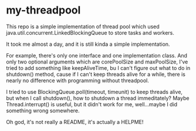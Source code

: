 # my-threadpool
This repo is a simple implementation of thread pool which used java.util.concurrent.LinkedBlockingQueue to store tasks and workers.

It took me almost a day, and it is still kinda a simple implementation.

For example, there's only one interface and one implementation class. And only two optional arguments which are corePoolSize and maxPoolSize, 
I've tried to add something like keepAliveTime, bu I can't figure out what to do in shutdown() method, cause if I can't keep threads alive
for a while, there is nearly no difference with programming without threadpool.

I tried to use BlockingQueue.poll(timeout, timeunit) to keep threads alive, but when I call shutdown(), how to shutdown a thread 
immeditately? Maybe Thread.interrupt() is useful, but it didn't work for me, well...maybe I did something wrong somewhere.

Oh god, it's not really a README, it's actually a HELPME!


